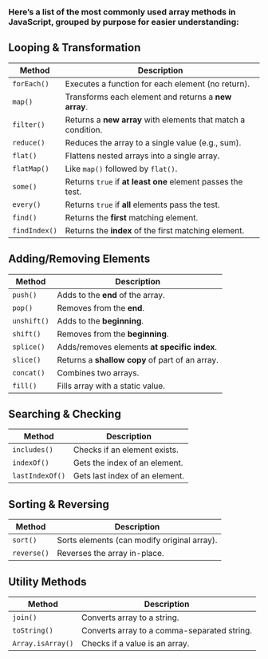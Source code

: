 ### Here’s a list of the most commonly used array methods in JavaScript, grouped by purpose for easier understanding:


## Looping & Transformation

| Method        | Description                                                   |
| ------------- | ------------------------------------------------------------- |
| `forEach()`   | Executes a function for each element (no return).             |
| `map()`       | Transforms each element and returns a **new array**.          |
| `filter()`    | Returns a **new array** with elements that match a condition. |
| `reduce()`    | Reduces the array to a single value (e.g., sum).              |
| `flat()`      | Flattens nested arrays into a single array.                   |
| `flatMap()`   | Like `map()` followed by `flat()`.                            |
| `some()`      | Returns `true` if **at least one** element passes the test.   |
| `every()`     | Returns `true` if **all** elements pass the test.             |
| `find()`      | Returns the **first** matching element.                       |
| `findIndex()` | Returns the **index** of the first matching element.          |


## Adding/Removing Elements

| Method      | Description                                     |
| ----------- | ----------------------------------------------- |
| `push()`    | Adds to the **end** of the array.               |
| `pop()`     | Removes from the **end**.                       |
| `unshift()` | Adds to the **beginning**.                      |
| `shift()`   | Removes from the **beginning**.                 |
| `splice()`  | Adds/removes elements **at specific index**.    |
| `slice()`   | Returns a **shallow copy** of part of an array. |
| `concat()`  | Combines two arrays.                            |
| `fill()`    | Fills array with a static value.                |


## Searching & Checking

| Method          | Description                    |
| --------------- | ------------------------------ |
| `includes()`    | Checks if an element exists.   |
| `indexOf()`     | Gets the index of an element.  |
| `lastIndexOf()` | Gets last index of an element. |

## Sorting & Reversing

| Method      | Description                                 |
| ----------- | ------------------------------------------- |
| `sort()`    | Sorts elements (can modify original array). |
| `reverse()` | Reverses the array in-place.                |


## Utility Methods

| Method            | Description                                 |
| ----------------- | ------------------------------------------- |
| `join()`          | Converts array to a string.                 |
| `toString()`      | Converts array to a comma-separated string. |
| `Array.isArray()` | Checks if a value is an array.              |



